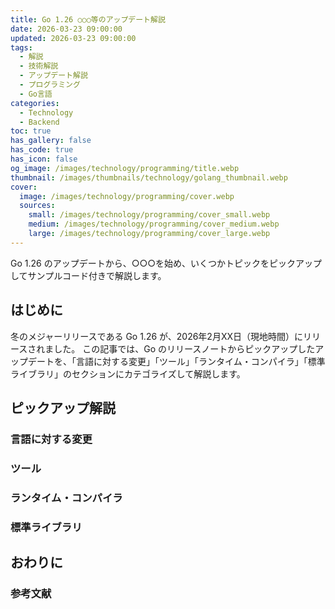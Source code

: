 ```yaml
---
title: Go 1.26 ○○○等のアップデート解説
date: 2026-03-23 09:00:00
updated: 2026-03-23 09:00:00
tags:
  - 解説
  - 技術解説
  - アップデート解説
  - プログラミング
  - Go言語
categories:
  - Technology
  - Backend
toc: true
has_gallery: false
has_code: true
has_icon: false
og_image: /images/technology/programming/title.webp
thumbnail: /images/thumbnails/technology/golang_thumbnail.webp
cover:
  image: /images/technology/programming/cover.webp
  sources:
    small: /images/technology/programming/cover_small.webp
    medium: /images/technology/programming/cover_medium.webp
    large: /images/technology/programming/cover_large.webp
---
```


Go 1.26 のアップデートから、○○○を始め、いくつかトピックをピックアップしてサンプルコード付きで解説します。

<!-- more -->

## はじめに

冬のメジャーリリースである Go 1.26 が、2026年2月XX日（現地時間）にリリースされました。
この記事では、Go のリリースノートからピックアップしたアップデートを、「言語に対する変更」「ツール」「ランタイム・コンパイラ」「標準ライブラリ」のセクションにカテゴライズして解説します。

## ピックアップ解説

### 言語に対する変更



### ツール



### ランタイム・コンパイラ



### 標準ライブラリ



## おわりに



### 参考文献


